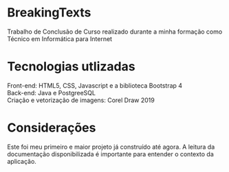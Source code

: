 # BreakingTexts
Trabalho de Conclusão de Curso realizado durante a minha formação como Técnico em Informática para Internet

# Tecnologias utlizadas
Front-end: HTML5, CSS, Javascript e a biblioteca Bootstrap 4 <br>
Back-end: Java e PostgreeSQL <br>
Criação e vetorização de imagens: Corel Draw 2019

# Considerações
Este foi meu primeiro e maior projeto já construído até agora. A leitura da documentação disponibilizada é importante para entender o contexto da aplicação.

